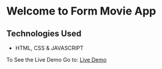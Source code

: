 # Welcome to Form Movie App

## Technologies Used
- HTML, CSS & JAVASCRIPT 

To See the Live Demo Go to: [Live Demo](https://pnsvn3035.github.io/movie-app/)
